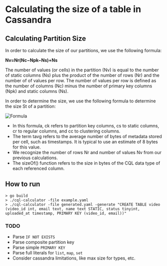 # Calculating the size of a table in Cassandra

## Calculating Partition Size

In order to calculate the size of our partitions, we use the following formula:

**Nv=Nr(Nc−Npk−Ns)+Ns**

The number of values (or cells) in the partition (Nv) is equal to the number of static columns (Ns) plus the product of the number of rows (Nr) and the number of of values per row. The number of values per row is defined as the number of columns (Nc) minus the number of primary key columns (Npk) and static columns (Ns).

In order to determine the size, we use the following formula to determine the size St of a partition:

![](https://github.com/johnnywidth/cql-calculator/raw/master/size-formula.png "Formula")

 - In this formula, ck refers to partition key columns, cs to static columns, cr to regular columns, and cc to clustering columns.
 - The term tavg refers to the average number of bytes of metadata stored per cell, such as timestamps. It is typical to use an estimate of 8 bytes for this value.
 - We recognize the number of rows Nr and number of values Nv from our previous calculations.
 - The sizeOf() function refers to the size in bytes of the CQL data type of each referenced column.

## How to run

```
> go build
> ./cql-calculator -file example.yaml
> ./cql-calculator -file generated.yaml -generate "CREATE TABLE video (video_id int, email text, name text STATIC, status tinyint, uploaded_at timestamp, PRIMARY KEY (video_id, email))"
```

### TODO
 - Parse `IF NOT EXISTS`
 - Parse composite partition key
 - Parse simple `PRIMARY KEY`
 - Parse full literals for `list`, `map`, `set`
 - Consider cassandra limitations, like max size for types, etc.

